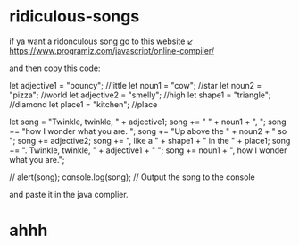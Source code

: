 # ridiculous-songs

if ya want a ridonculous song go to this website ↙
https://www.programiz.com/javascript/online-compiler/

and then copy this code:

let adjective1 = "bouncy"; //little
let noun1 = "cow";          //star
let noun2 = "pizza";        //world
let adjective2 = "smelly";  //high
let shape1 = "triangle";    //diamond
let place1 = "kitchen";     //place

let song = "Twinkle, twinkle, " + adjective1;
song += " " + noun1 + ", ";
song += "how I wonder what you are. ";
song += "Up above the " + noun2 + " so ";
song += adjective2;
song += ", like a " + shape1 + " in the " + place1;
song += ". Twinkle, twinkle, " + adjective1 + " ";
song += noun1 + ", how I wonder what you are.";


// alert(song);
console.log(song); // Output the song to the console

and paste it in the java complier.

# ahhh
